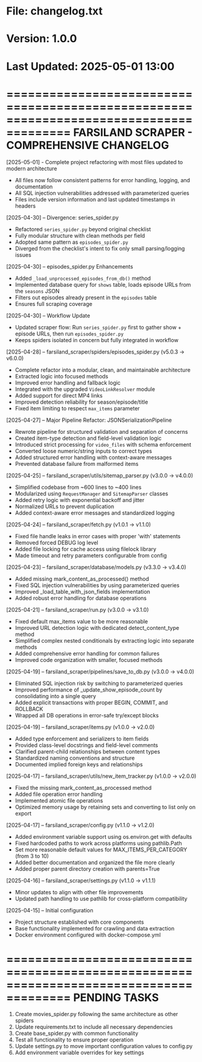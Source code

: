 # File: changelog.txt
# Version: 1.0.0
# Last Updated: 2025-05-01 13:00

=======================================================================================
FARSILAND SCRAPER - COMPREHENSIVE CHANGELOG
=======================================================================================

[2025-05-01] - Complete project refactoring with most files updated to modern architecture
- All files now follow consistent patterns for error handling, logging, and documentation
- All SQL injection vulnerabilities addressed with parameterized queries
- Files include version information and last updated timestamps in headers

[2025-04-30] – Divergence: series_spider.py
- Refactored `series_spider.py` beyond original checklist
- Fully modular structure with clean methods per field
- Adopted same pattern as `episodes_spider.py`
- Diverged from the checklist's intent to fix only small parsing/logging issues

[2025-04-30] – episodes_spider.py Enhancements
- Added `_load_unprocessed_episodes_from_db()` method
- Implemented database query for `shows` table, loads episode URLs from the `seasons` JSON
- Filters out episodes already present in the `episodes` table
- Ensures full scraping coverage

[2025-04-30] – Workflow Update
- Updated scraper flow: Run `series_spider.py` first to gather show + episode URLs, then run `episodes_spider.py`
- Keeps spiders isolated in concern but fully integrated in workflow

[2025-04-28] – farsiland_scraper/spiders/episodes_spider.py (v5.0.3 → v6.0.0)
- Complete refactor into a modular, clean, and maintainable architecture
- Extracted logic into focused methods
- Improved error handling and fallback logic
- Integrated with the upgraded `VideoLinkResolver` module
- Added support for direct MP4 links
- Improved detection reliability for season/episode/title
- Fixed item limiting to respect `max_items` parameter

[2025-04-27] – Major Pipeline Refactor: JSONSerializationPipeline
- Rewrote pipeline for structured validation and separation of concerns
- Created item-type detection and field-level validation logic
- Introduced strict processing for `video_files` with schema enforcement
- Converted loose numeric/string inputs to correct types
- Added structured error handling with context-aware messages
- Prevented database failure from malformed items

[2025-04-25] – farsiland_scraper/utils/sitemap_parser.py (v3.0.0 → v4.0.0)
- Simplified codebase from ~600 lines to ~400 lines
- Modularized using `RequestManager` and `SitemapParser` classes
- Added retry logic with exponential backoff and jitter
- Normalized URLs to prevent duplication
- Added context-aware error messages and standardized logging

[2025-04-24] – farsiland_scraper/fetch.py (v1.0.1 → v1.1.0)
- Fixed file handle leaks in error cases with proper 'with' statements
- Removed forced DEBUG log level
- Added file locking for cache access using filelock library
- Made timeout and retry parameters configurable from config

[2025-04-23] – farsiland_scraper/database/models.py (v3.3.0 → v3.4.0)
- Added missing mark_content_as_processed() method
- Fixed SQL injection vulnerabilities by using parameterized queries
- Improved _load_table_with_json_fields implementation
- Added robust error handling for database operations

[2025-04-21] – farsiland_scraper/run.py (v3.0.0 → v3.1.0)
- Fixed default max_items value to be more reasonable
- Improved URL detection logic with dedicated detect_content_type method
- Simplified complex nested conditionals by extracting logic into separate methods
- Added comprehensive error handling for common failures
- Improved code organization with smaller, focused methods

[2025-04-19] – farsiland_scraper/pipelines/save_to_db.py (v3.0.0 → v4.0.0)
- Eliminated SQL injection risk by switching to parameterized queries
- Improved performance of _update_show_episode_count by consolidating into a single query
- Added explicit transactions with proper BEGIN, COMMIT, and ROLLBACK
- Wrapped all DB operations in error-safe try/except blocks

[2025-04-19] – farsiland_scraper/items.py (v1.0.0 → v2.0.0)
- Added type enforcement and serializers to item fields
- Provided class-level docstrings and field-level comments
- Clarified parent-child relationships between content types
- Standardized naming conventions and structure
- Documented implied foreign keys and relationships

[2025-04-17] – farsiland_scraper/utils/new_item_tracker.py (v1.0.0 → v2.0.0)
- Fixed the missing mark_content_as_processed method
- Added file operation error handling
- Implemented atomic file operations
- Optimized memory usage by retaining sets and converting to list only on export

[2025-04-17] – farsiland_scraper/config.py (v1.1.0 → v1.2.0)
- Added environment variable support using os.environ.get with defaults
- Fixed hardcoded paths to work across platforms using pathlib.Path
- Set more reasonable default values for MAX_ITEMS_PER_CATEGORY (from 3 to 10)
- Added better documentation and organized the file more clearly
- Added proper parent directory creation with parents=True

[2025-04-16] – farsiland_scraper/settings.py (v1.1.0 → v1.1.1)
- Minor updates to align with other file improvements
- Updated path handling to use pathlib for cross-platform compatibility

[2025-04-15] – Initial configuration
- Project structure established with core components
- Base functionality implemented for crawling and data extraction
- Docker environment configured with docker-compose.yml

=======================================================================================
PENDING TASKS
=======================================================================================

1. Create movies_spider.py following the same architecture as other spiders
2. Update requirements.txt to include all necessary dependencies
3. Create base_spider.py with common functionality
4. Test all functionality to ensure proper operation
5. Update settings.py to move important configuration values to config.py
6. Add environment variable overrides for key settings